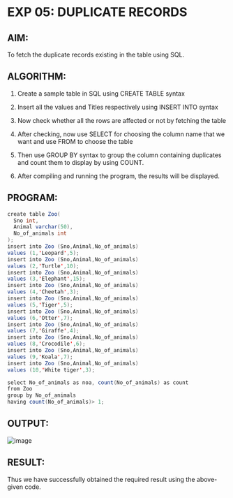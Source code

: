 # EXP 05: DUPLICATE RECORDS

## AIM:
To fetch the duplicate records existing in the table using SQL.

## ALGORITHM:
1. Create a sample table in SQL using CREATE TABLE syntax

2. Insert all the values and Titles respectively using INSERT INTO syntax

3. Now check whether all the rows are affected or not by fetching the table

4. After checking, now use SELECT for choosing the column name that we want and use FROM to choose the table

5. Then use GROUP BY syntax to group the column containing duplicates and count them to display by using COUNT.

6. After compiling and running the program, the results will be displayed.

## PROGRAM:
```java
create table Zoo(
  Sno int,
  Animal varchar(50),
  No_of_animals int
);
insert into Zoo (Sno,Animal,No_of_animals)
values (1,'Leopard',5);
insert into Zoo (Sno,Animal,No_of_animals)
values (2,'Turtle',10);
insert into Zoo (Sno,Animal,No_of_animals)
values (3,'Elephant',15);
insert into Zoo (Sno,Animal,No_of_animals)
values (4,'Cheetah',3);
insert into Zoo (Sno,Animal,No_of_animals)
values (5,'Tiger',5);
insert into Zoo (Sno,Animal,No_of_animals)
values (6,'Otter',7);
insert into Zoo (Sno,Animal,No_of_animals)
values (7,'Giraffe',4);
insert into Zoo (Sno,Animal,No_of_animals)
values (8,'Crocodile',6);
insert into Zoo (Sno,Animal,No_of_animals)
values (9,'Koala',7);
insert into Zoo (Sno,Animal,No_of_animals)
values (10,'White tiger',3);

select No_of_animals as noa, count(No_of_animals) as count
from Zoo
group by No_of_animals
having count(No_of_animals)> 1;
```  

## OUTPUT:
![image](https://github.com/gpavithra673/Exp-5-SQL-query-to-fetch-duplicate-records/assets/93427264/75d4c8f5-2c5e-4ce5-b361-b3fa9c53aa9e)
## RESULT:

Thus we have successfully obtained the required result using the above-given code.
